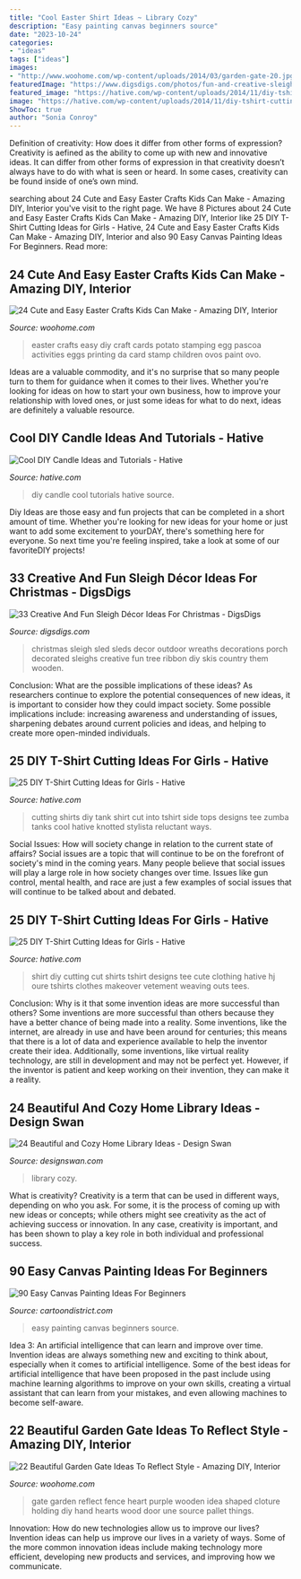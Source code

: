 ```yaml
---
title: "Cool Easter Shirt Ideas ~ Library Cozy"
description: "Easy painting canvas beginners source"
date: "2023-10-24"
categories:
- "ideas"
tags: ["ideas"]
images:
- "http://www.woohome.com/wp-content/uploads/2014/03/garden-gate-20.jpg"
featuredImage: "https://www.digsdigs.com/photos/fun-and-creative-sleigh-decor-ideas-for-christmas-1.jpg"
featured_image: "https://hative.com/wp-content/uploads/2014/11/diy-tshirt-cutting-ideas/22-cutting-shirts-into-tank-tops.jpg"
image: "https://hative.com/wp-content/uploads/2014/11/diy-tshirt-cutting-ideas/22-cutting-shirts-into-tank-tops.jpg"
ShowToc: true
author: "Sonia Conroy"
---
```



Definition of creativity: How does it differ from other forms of expression?
Creativity is aefined as the ability to come up with new and innovative ideas. It can differ from other forms of expression in that creativity doesn’t always have to do with what is seen or heard. In some cases, creativity can be found inside of one’s own mind.

	

		
searching about 24 Cute and Easy Easter Crafts Kids Can Make - Amazing DIY, Interior you've visit to the right page. We have 8 Pictures about 24 Cute and Easy Easter Crafts Kids Can Make - Amazing DIY, Interior like 25 DIY T-Shirt Cutting Ideas for Girls - Hative, 24 Cute and Easy Easter Crafts Kids Can Make - Amazing DIY, Interior and also 90 Easy Canvas Painting Ideas For Beginners. Read more:
		
    
## 24 Cute And Easy Easter Crafts Kids Can Make - Amazing DIY, Interior

<img loading=lazy src="http://www.woohome.com/wp-content/uploads/2014/04/Easter-Crafts-for-Kids-12.jpg" onerror="this.onerror=null;this.src='https://tse1.mm.bing.net/th?id=OIP.FHFTxtXWk6pDVLE6AQy9eQHaM5&amp;pid=15.1';" alt="24 Cute and Easy Easter Crafts Kids Can Make - Amazing DIY, Interior">

_Source: woohome.com_

>easter crafts easy diy craft cards potato stamping egg pascoa activities eggs printing da card stamp children ovos paint ovo. 

	

Ideas are a valuable commodity, and it's no surprise that so many people turn to them for guidance when it comes to their lives. Whether you're looking for ideas on how to start your own business, how to improve your relationship with loved ones, or just some ideas for what to do next, ideas are definitely a valuable resource.

    
## Cool DIY Candle Ideas And Tutorials - Hative

<img loading=lazy src="https://hative.com/wp-content/uploads/2015/01/candle-ideas/26-cool-diy-candle-ideas-and-tutorials.jpg" onerror="this.onerror=null;this.src='https://tse4.mm.bing.net/th?id=OIP.K_28TukuCHbxi3LgvFLX4wHaUS&amp;pid=15.1';" alt="Cool DIY Candle Ideas and Tutorials - Hative">

_Source: hative.com_

>diy candle cool tutorials hative source. 

	

Diy Ideas are those easy and fun projects that can be completed in a short amount of time. Whether you're looking for new ideas for your home or just want to add some excitement to yourDAY, there's something here for everyone. So next time you're feeling inspired, take a look at some of our favoriteDIY projects!

    
## 33 Creative And Fun Sleigh Décor Ideas For Christmas - DigsDigs

<img loading=lazy src="https://www.digsdigs.com/photos/fun-and-creative-sleigh-decor-ideas-for-christmas-1.jpg" onerror="this.onerror=null;this.src='https://tse4.mm.bing.net/th?id=OIP.KtzwXPPivil3mUPlb3TDpgHaKq&amp;pid=15.1';" alt="33 Creative And Fun Sleigh Décor Ideas For Christmas - DigsDigs">

_Source: digsdigs.com_

>christmas sleigh sled sleds decor outdoor wreaths decorations porch decorated sleighs creative fun tree ribbon diy skis country them wooden. 

	

Conclusion: What are the possible implications of these ideas?
As researchers continue to explore the potential consequences of new ideas, it is important to consider how they could impact society. Some possible implications include: increasing awareness and understanding of issues, sharpening debates around current policies and ideas, and helping to create more open-minded individuals.

    
## 25 DIY T-Shirt Cutting Ideas For Girls - Hative

<img loading=lazy src="https://hative.com/wp-content/uploads/2014/11/diy-tshirt-cutting-ideas/22-cutting-shirts-into-tank-tops.jpg" onerror="this.onerror=null;this.src='https://tse3.mm.bing.net/th?id=OIP.ligGZPDzb2KKBMl05sedxgHaLJ&amp;pid=15.1';" alt="25 DIY T-Shirt Cutting Ideas for Girls - Hative">

_Source: hative.com_

>cutting shirts diy tank shirt cut into tshirt side tops designs tee zumba tanks cool hative knotted stylista reluctant ways. 

	

Social Issues: How will society change in relation to the current state of affairs?
Social issues are a topic that will continue to be on the forefront of society's mind in the coming years. Many people believe that social issues will play a large role in how society changes over time. Issues like gun control, mental health, and race are just a few examples of social issues that will continue to be talked about and debated.

    
## 25 DIY T-Shirt Cutting Ideas For Girls - Hative

<img loading=lazy src="https://hative.com/wp-content/uploads/2014/11/diy-tshirt-cutting-ideas/8-diy-t-shirt-cut.jpg" onerror="this.onerror=null;this.src='https://tse4.mm.bing.net/th?id=OIP.lAqm5suao2-fk3kSm47Z0gHaKB&amp;pid=15.1';" alt="25 DIY T-Shirt Cutting Ideas for Girls - Hative">

_Source: hative.com_

>shirt diy cutting cut shirts tshirt designs tee cute clothing hative hj oure tshirts clothes makeover vetement weaving outs tees. 

	

Conclusion: Why is it that some invention ideas are more successful than others?
Some inventions are more successful than others because they have a better chance of being made into a reality. Some inventions, like the internet, are already in use and have been around for centuries; this means that there is a lot of data and experience available to help the inventor create their idea. Additionally, some inventions, like virtual reality technology, are still in development and may not be perfect yet. However, if the inventor is patient and keep working on their invention, they can make it a reality.

    
## 24 Beautiful And Cozy Home Library Ideas - Design Swan

<img loading=lazy src="https://img.designswan.com/2012/07/library/12.jpg" onerror="this.onerror=null;this.src='https://tse1.mm.bing.net/th?id=OIP.4SHe4kgEr4M2HQv6cb_Z9wHaJ5&amp;pid=15.1';" alt="24 Beautiful and Cozy Home Library Ideas - Design Swan">

_Source: designswan.com_

>library cozy. 

	

What is creativity?
Creativity is a term that can be used in different ways, depending on who you ask. For some, it is the process of coming up with new ideas or concepts; while others might see creativity as the act of achieving success or innovation. In any case, creativity is important, and has been shown to play a key role in both individual and professional success.

    
## 90 Easy Canvas Painting Ideas For Beginners

<img loading=lazy src="http://www.cartoondistrict.com/wp-content/uploads/2017/06/Easy-Canvas-Painting-Ideas-For-Beginners42.jpg" onerror="this.onerror=null;this.src='https://tse2.mm.bing.net/th?id=OIP.sllct5qKzPG6vZmUg4bYoAHaJ4&amp;pid=15.1';" alt="90 Easy Canvas Painting Ideas For Beginners">

_Source: cartoondistrict.com_

>easy painting canvas beginners source. 

	

Idea 3: An artificial intelligence that can learn and improve over time.
Invention ideas are always something new and exciting to think about, especially when it comes to artificial intelligence. Some of the best ideas for artificial intelligence that have been proposed in the past include using machine learning algorithms to improve on your own skills, creating a virtual assistant that can learn from your mistakes, and even allowing machines to become self-aware.

    
## 22 Beautiful Garden Gate Ideas To Reflect Style - Amazing DIY, Interior

<img loading=lazy src="http://www.woohome.com/wp-content/uploads/2014/03/garden-gate-20.jpg" onerror="this.onerror=null;this.src='https://tse4.mm.bing.net/th?id=OIP.WbJj-2zvWaOQxS12KIGkEQHaJ4&amp;pid=15.1';" alt="22 Beautiful Garden Gate Ideas To Reflect Style - Amazing DIY, Interior">

_Source: woohome.com_

>gate garden reflect fence heart purple wooden idea shaped cloture holding diy hand hearts wood door une source pallet things. 

	

Innovation: How do new technologies allow us to improve our lives?
Invention ideas can help us improve our lives in a variety of ways. Some of the more common innovation ideas include making technology more efficient, developing new products and services, and improving how we communicate.

